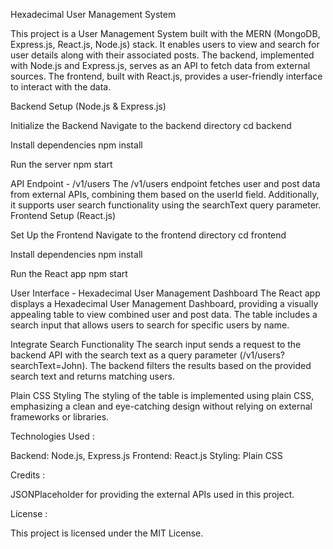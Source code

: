 Hexadecimal User Management System

This project is a User Management System built with the MERN (MongoDB, Express.js, React.js, Node.js) stack. It enables users to view and search for user details along with their associated posts. The backend, implemented with Node.js and Express.js, serves as an API to fetch data from external sources. The frontend, built with React.js, provides a user-friendly interface to interact with the data.

Backend Setup (Node.js & Express.js)

Initialize the Backend
Navigate to the backend directory
cd backend

Install dependencies
npm install

Run the server
npm start

API Endpoint - /v1/users The /v1/users endpoint fetches user and post data from external APIs, combining them based on the userId field. Additionally, it supports user search functionality using the searchText query parameter.
Frontend Setup (React.js)

Set Up the Frontend
Navigate to the frontend directory
cd frontend

Install dependencies
npm install

Run the React app
npm start

User Interface - Hexadecimal User Management Dashboard The React app displays a Hexadecimal User Management Dashboard, providing a visually appealing table to view combined user and post data. The table includes a search input that allows users to search for specific users by name.

Integrate Search Functionality The search input sends a request to the backend API with the search text as a query parameter (/v1/users?searchText=John). The backend filters the results based on the provided search text and returns matching users.

Plain CSS Styling The styling of the table is implemented using plain CSS, emphasizing a clean and eye-catching design without relying on external frameworks or libraries.

Technologies Used :

Backend: Node.js, Express.js Frontend: React.js Styling: Plain CSS

Credits :

JSONPlaceholder for providing the external APIs used in this project.

License :

This project is licensed under the MIT License.
